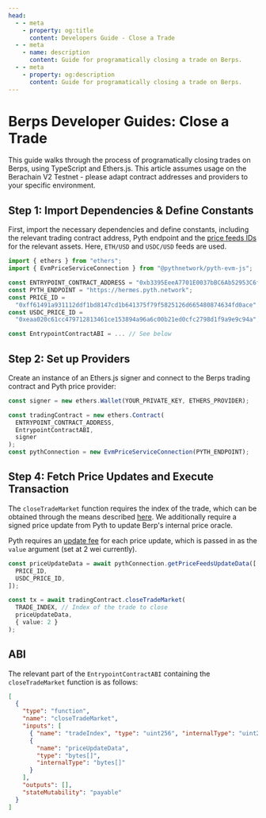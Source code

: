 ```yaml
---
head:
  - - meta
    - property: og:title
      content: Developers Guide - Close a Trade
  - - meta
    - name: description
      content: Guide for programatically closing a trade on Berps.
  - - meta
    - property: og:description
      content: Guide for programatically closing a trade on Berps.
---
```


# Berps Developer Guides: Close a Trade

This guide walks through the process of programatically closing trades on Berps, using TypeScript and Ethers.js. This article assumes usage on the Berachain V2 Testnet - please adapt contract addresses and providers to your specific environment.

## Step 1: Import Dependencies & Define Constants

First, import the necessary dependencies and define constants, including the relevant trading contract address, Pyth endpoint and the [price feeds IDs](https://pyth.network/developers/price-feed-ids) for the relevant assets. Here, `ETH/USD` and `USDC/USD` feeds are used.

```typescript
import { ethers } from "ethers";
import { EvmPriceServiceConnection } from "@pythnetwork/pyth-evm-js";

const ENTRYPOINT_CONTRACT_ADDRESS = "0xb3395EeeA7701E0037bBC6Ab52953C6fB0c3326c";
const PYTH_ENDPOINT = "https://hermes.pyth.network";
const PRICE_ID =
  "0xff61491a931112ddf1bd8147cd1b641375f79f5825126d665480874634fd0ace";
const USDC_PRICE_ID =
  "0xeaa020c61cc479712813461ce153894a96a6c00b21ed0cfc2798d1f9a9e9c94a";

const EntrypointContractABI = ... // See below
```

## Step 2: Set up Providers

Create an instance of an Ethers.js signer and connect to the Berps trading contract and Pyth price provider:

```typescript
const signer = new ethers.Wallet(YOUR_PRIVATE_KEY, ETHERS_PROVIDER);

const tradingContract = new ethers.Contract(
  ENTRYPOINT_CONTRACT_ADDRESS,
  EntrypointContractABI,
  signer
);
const pythConnection = new EvmPriceServiceConnection(PYTH_ENDPOINT);
```

## Step 4: Fetch Price Updates and Execute Transaction

The `closeTradeMarket` function requires the index of the trade, which can be obtained through the means described [here](/developers/guides/limit-order#trade-index). We additionally require a signed price update from Pyth to update Berp's internal price oracle.

Pyth requires an [update fee](https://docs.pyth.network/price-feeds/api-reference/evm/get-update-fee) for each price update, which is passed in as the `value` argument (set at 2 wei currently).

```typescript
const priceUpdateData = await pythConnection.getPriceFeedsUpdateData([
  PRICE_ID,
  USDC_PRICE_ID,
]);

const tx = await tradingContract.closeTradeMarket(
  TRADE_INDEX, // Index of the trade to close
  priceUpdateData,
  { value: 2 }
);
```

## ABI

The relevant part of the `EntrypointContractABI` containing the `closeTradeMarket` function is as follows:

```json
[
  {
    "type": "function",
    "name": "closeTradeMarket",
    "inputs": [
      { "name": "tradeIndex", "type": "uint256", "internalType": "uint256" },
      {
        "name": "priceUpdateData",
        "type": "bytes[]",
        "internalType": "bytes[]"
      }
    ],
    "outputs": [],
    "stateMutability": "payable"
  }
]
```
